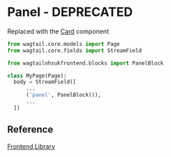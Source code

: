 # Panel - DEPRECATED 

Replaced with the [Card](./card.md) component

```py
from wagtail.core.models import Page
from wagtail.core.fields import StreamField

from wagtailnhsukfrontend.blocks import PanelBlock

class MyPage(Page):
  body = StreamField([
      ...
      ('panel', PanelBlock()),
      ...
  ])
```

## Reference 

[Frontend Library](https://github.com/nhsuk/nhsuk-frontend/tree/master/packages/components/card)
